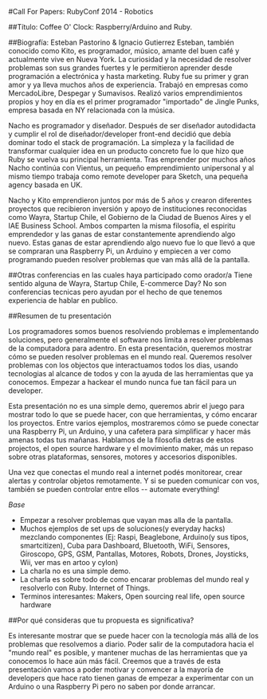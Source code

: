 #Call For Papers: RubyConf 2014 - Robotics

##Título: Coffee O' Clock: Raspberry/Arduino and Ruby.


##Biografía: Esteban Pastorino & Ignacio Gutierrez
Esteban, también conocido como Kito, es programador, músico, amante del buen café y actualmente vive en Nueva York. La curiosidad y la necesidad de resolver problemas son sus grandes fuertes y le permitieron aprender desde programación a electrónica y hasta marketing.
Ruby fue su primer y gran amor y ya lleva muchos años de experiencia. Trabajó en empresas como MercadoLibre, Despegar y Sumavisos. Realizó varios emprendimientos propios y hoy en día es el primer programador "importado" de Jingle Punks, empresa basada en NY relacionada con la música. 

Nacho es programador y diseñador. Después de ser diseñador autodidacta y cumplir el rol de diseñador/developer front-end decidió que debía dominar todo el stack de programación. La simpleza y la facilidad de transformar cualquier idea en un producto concreto fue lo que hizo que Ruby se vuelva su principal herramienta. Tras emprender por muchos años Nacho continúa con Vientus, un pequeño emprendimiento unipersonal y al mismo tiempo trabaja como remote developer para Sketch, una pequeña agency basada en UK.

Nacho y Kito emprendieron juntos por más de 5 años y crearon diferentes proyectos que recibieron inversión y apoyo de instituciones reconocidas como Wayra, Startup Chile, el Gobierno de la Ciudad de Buenos Aires y el IAE Business School. Ambos comparten la misma filosofía, el espiritu emprendedor y las ganas de estar constantemente aprendiendo algo nuevo. Estas ganas de estar aprendiendo algo nuevo fue lo que llevó a que se compraran una Raspberry Pi, un Arduino y empiecen a ver como programando pueden resolver problemas que van más allá de la pantalla.

##Otras conferencias en las cuales haya participado como orador/a
Tiene sentido alguna de Wayra, Startup Chile, E-commerce Day? 
No son conferencias tecnicas pero ayudan por el hecho de que tenemos experiencia de hablar en publico.

##Resumen de tu presentación

Los programadores somos buenos resolviendo problemas e implementando soluciones, pero generalmente el software nos limita a resolver problemas de la computadora para adentro. En esta presentación, queremos mostrar cómo se pueden resolver problemas en el mundo real. Queremos resolver problemas con los objectos que interactuamos todos los dias, usando tecnologias al alcance de todos y con la ayuda de las herramientas que ya conocemos. Empezar a hackear el mundo nunca fue tan fácil para un developer.

Esta presentación no es una simple demo, queremos abrir el juego para mostrar todo lo que se puede hacer, con que herramientas, y cómo encarar los proyectos. Entre varios ejemplos, mostraremos cómo se puede conectar una Raspberry Pi, un Arduino, y una cafetera para simplificar y hacer más amenas todas tus mañanas.
Hablamos de la filosofia detras de estos projectos, el open source hardware y el movimiento maker, más un repaso sobre otras plataformas, sensores, motores y accesorios disponibles.

Una vez que conectas el mundo real a internet podés monitorear, crear alertas y controlar objetos remotamente. Y si se pueden comunicar con vos, también se pueden controlar entre ellos -- automate everything!

*Base*
- Empezar a resolver problemas que vayan mas alla de la pantalla.
- Muchos ejemplos de set ups de soluciones(y everyday hacks) mezclando componentes (Ej: Raspi, Beaglebone, Arduino(y sus tipos, smartcitizen), Cuba para Dashboard, Bluetooth, WiFi, Sensores, Giroscopo, GPS, GSM, Pantallas, Motores, Robots, Drones, Joysticks, Wii, ver mas en artoo y cylon)
- La charla no es una simple demo.
- La charla es sobre todo de como encarar problemas del mundo real y resolverlo con Ruby. Internet of Things.
- Terminos interesantes: Makers, Open sourcing real life, open source hardware

##Por qué consideras que tu propuesta es significativa?

Es interesante mostrar que se puede hacer con la tecnología más allá de los problemas que resolvemos a diario. Poder salir de la computadora hacia el "mundo real" es posible, y mantener muchas de las herramientas que ya conocemos lo hace aún más fácil. Creemos que a través de esta presentación vamos a poder motivar y convencer a la mayoría de developers que hace rato tienen ganas de empezar a experimentar con un Arduino o una Raspberry Pi pero no saben por donde arrancar.
